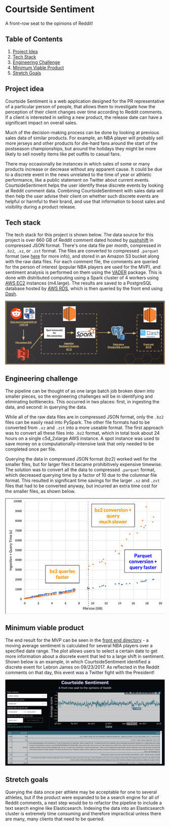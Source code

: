 # Courtside Sentiment
A front-row seat to the opinions of Reddit!

## Table of Contents
1. [Project Idea](README.md#project-idea)
1. [Tech Stack](README.md#tech-stack)
1. [Engineering Challenge](README.md#engineering-challenge)
1. [Minimum Viable Product](README.md#minimum-viable-product)
1. [Stretch Goals](README.md#stretch-goals)

## Project idea
Courtside Sentiment is a web application designed for the PR representative of a particular person of people, that allows them to investigate how the perception of their client changes over time according to Reddit comments.  If a client is interested in selling a new product, the release date can have a significant impact on overall sales. 

Much of the decision-making process can be done by looking at previous sales data of similar products.  For example, an NBA player will probably sell more jerseys and other products for die-hard fans around the start of the postseason championships, but around the holidays they might be more likely to sell novelty items like pet outfits to casual fans.

There may occasionally be instances in which sales of some or many products increase or decrease without any apparent cause.  It could be due to a discrete event in the news unrelated to the time of year or athletic performance, like a public statement on Twitter about current events. CourtsideSentiment helps the user identify these discrete events by looking at Reddit comment data. Combining CourtsideSentiment with sales data will then help the user advise their client on whether such discrete events are helpful or harmful to their brand, and use that information to boost sales and visibility during a product release.

## Tech stack
The tech stack for this project is shown below. The data source for this project is over 660 GB of Reddit comment dated hosted by <a href="https://files.pushshift.io/reddit/comments/" target="_blank">pushshift</a> in compressed JSON format.  There's one data file per month, compressed in `.bz2`, `.xz`, or `.zst` format. The files are converted to compressed `.parquet` format (see [here](https://github.com/jnarkis/CourtsideSentiment/tree/master/file_conversion) for more info), and stored in an Amazon S3 bucket along with the raw data files. For each comment file, the comments are queried for the person of interest (popular NBA players are used for the MVP), and sentiment analysis is performed on them using the [VADER](https://github.com/cjhutto/vaderSentiment) package.  This is done with distributed computing using a Spark cluster of 4 workers using [AWS EC2](https://aws.amazon.com/ec2/) instances (m4.large). The results are saved to a PostgreSQL database hosted by [AWS RDS](https://aws.amazon.com/rds/), which is then queried by the front end using [Dash](https://dash.plot.ly/).

![](techstack.png)

## Engineering challenge
The pipeline can be thought of as one large batch job broken down into smaller pieces, so the engineering challenges will be in identifying and eliminating bottlenecks.  This occurred in two places: first, in ingesting the data, and second: in querying the data.  

While all of the raw data files are in compressed JSON format, only the `.bz2` files can be easily read into PySpark. The other file formats had to be converted from `.xz` and `.zst` into a more useable format. The first approach was to convert all these files into `.bz2` format, which in total took about 24 hours on a single c5d_2xlarge AWS instance. A spot instance was used to save money on a computationally-intensive task that only needed to be completed once per file.

Querying the data in compressed JSON format (bz2) worked well for the smaller files, but for larger files it became prohibitively expensive timewise. The solution was to convert all the data to compressed `.parquet` format, which decreased querying time by a factor of 10 due to the columnar file format.  This resulted in significant time savings for the larger `.xz` and `.zst` files that had to be converted anyway, but incurred an extra time cost for the smaller files, as shown below.

![](querytime.png)

## Minimum viable product
The end result for the MVP can be seen in the [front end directory](https://github.com/jnarkis/CourtsideSentiment/tree/master/file_conversion) - a moving average sentiment is calculated for several NBA players over a specified date range. The plot allows users to select a certain date to get more information about a discrete event that led to a large shift in sentiment. Shown below is an example, in which CourtsideSentiment identified a discrete event for Lebron James on 09/23/2017.  As reflected in the Reddit comments on that day, this event was a Twitter fight with the President!

![](front_end/screenshot.png)

## Stretch goals
Querying the data once per athlete may be acceptable for one to several athletes, but if the product were expanded to be a search engine for all of Reddit comments, a next step would be to refactor the pipeline to include a text search engine like Elasticsearch.  Indexing the data into an Elasticsearch cluster is extremely time consuming and therefore impractical unless there are many, many clients that need to be queried.





